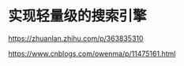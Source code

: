 # 实现轻量级的搜索引擎

https://zhuanlan.zhihu.com/p/363835310

https://www.cnblogs.com/owenma/p/11475161.html